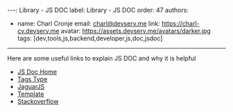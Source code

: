 ---: Library - JS DOC
label: Library - JS DOC
order: 47
authors:
  - name: Charl Cronje
    email: charl@devserv.me
    link: https://charl-cv.devserv.me
    avatar: https://assets.devserv.me/avatars/darker.jpg
tags: [dev,tools,js,backend,developer,js,doc,jsdoc]
___


Here are some useful links to explain JS DOC and why it is helpful

- [JS Doc Home](https://jsdoc.app)
- [Tags Type](https://jsdoc.app/tags-type.html)
- [JaguarJS](https://davidshimjs.github.io/jaguarjs/)
- [Template](https://github.com/DBCDK/jsdoc3Template)
- [Stackoverflow](https://stackoverflow.com/questions/8071897/how-to-document-anonymous-functions-closure-with-jsdoc-toolkit)